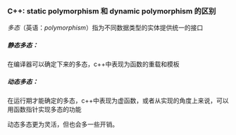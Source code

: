 ### C++: static polymorphism 和 dynamic polymorphism 的区别

*多态*（英语：*polymorphism*）指为不同数据类型的实体提供统一的接口

##### 静态多态：

在编译器可以确定下来的多态，c++中表现为函数的重载和模板

##### 动态多态：

在运行期才能确定的多态，c++中表现为虚函数，或者从实现的角度上来说，可以用函数指针实现多态的功能



动态多态更为灵活，但也会多一些开销。